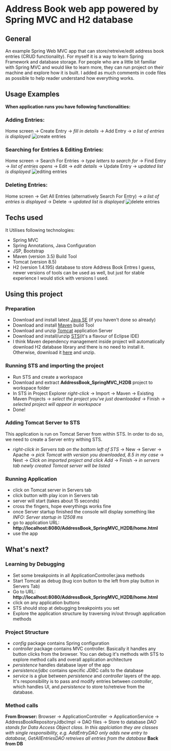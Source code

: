 # Address Book web app powered by Spring MVC and H2 database

## General
An example Spring Web MVC app that can store/retreive/edit address book entries (CRUD functionality).
For myself it is a way to learn Spring Framework and database storage.
For people who are a little bit familiar with Spring MVC and would like to learn more, they can run project on their machine and explore how it is built.
I added as much comments in code files as possible to help reader understand how everything works.

## Usage Examples
**When application runs you have following functionalities:**
### Adding Entries:
Home screen -> Create Entry -> *fill in details* -> Add Entry -> *a list of entries is displayed*
![create entries](https://user-images.githubusercontent.com/11411618/27771905-36df359e-5f50-11e7-8fe4-d5f14fc72f08.gif)

### Searching for Entries & Editing Entries:
Home screen -> Search For Entries -> *type letters to search for* -> Find Entry -> *list of entries opens* -> Edit -> *edit details* -> Update Entry -> *updated list is displayed*
![editing entries](https://user-images.githubusercontent.com/11411618/27772236-e0c15a24-5f55-11e7-80b9-7a7399b74e46.gif)

### Deleting Entries:
Home screen -> Get All Entries (alternatively Search For Entry) -> *a list of entries is displayed* -> Delete -> *updated list is displayed*
![delete entries](https://user-images.githubusercontent.com/11411618/27772379-eceddd4c-5f58-11e7-9cdf-bc5d35cee4ec.gif)

## Techs used
It Utilises following technologies:
* Spring MVC
* Spring Annotations, Java Configuration
* JSP, Bootstrap
* Maven (version 3.5) Build Tool
* Tomcat (version 8.5)
* H2 (version 1.4.195) database to store Address Book Entres
I guess, newer versions of tools can be used as well, but just for stable experience I would stick with versions I used.

## Using this project
### Preparation
* Download and install latest [Java SE](http://www.oracle.com/technetwork/java/javase/downloads/index.html) (if you haven't done so already)
* Download and install [Maven](https://maven.apache.org/download.cgi) build Tool
* Download and unzip [Tomcat](https://tomcat.apache.org/) application Server
* Download and install/unzip [STS](https://spring.io/tools/sts/all)(it's a flavour of Eclipse IDE)
* I think Maven dependency management inside project will automatically download H2 database library and there is no need to install it. Otherwise, download it [here](http://www.h2database.com/html/main.html) and unzip.
### Running STS and importing the project
* Run STS and create a workspace
* Download and extract **AddressBook_SpringMVC_H2DB** project to workspace folder
* In STS in Project Explorer *right-click* -> Import -> Maven -> Existing Maven Projects -> *select the project you've just downloaded* -> Finish -> *selected project will appear in workspace*
* Done!
### Adding Tomcat Server to STS
This application is run on Tomcat Server from within STS. In order to do so, we need to create a Server entry withing STS.
* *right-click in Servers tab on the bottom left of STS* -> New -> Server -> Apache -> *pick Tomcat with version you downloaded, 8.5 in my case* -> Next -> *Click on imported project and click Add* -> Finish -> *in servers tab newly created Tomcat server will be listed*
### Running Application
* click on Tomcat server in Servers tab
* click button with play icon in Servers tab
* server will start (takes about 15 seconds)
* cross the fingers, hope everythings works fine
* once Server startup finished the console will display something like *INFO: Server startup in 12508 ms*
* go to application URL: **http://localhost:8080/AddressBook_SpringMVC_H2DB/home.html**
* use the app

## What's next?
### Learning by Debugging
* Set some breakpoints in all ApplicationController.java methods
* Start Tomcat as debug (bug icon button to the left from play button in Servers Tab)
* Go to URL: **http://localhost:8080/AddressBook_SpringMVC_H2DB/home.html**
* click on any application buttons
* STS should stop at debugging breakpoints you set
* Explore the application structure by traversing in/out through application methods

### Project Structure
* *config* package contains Spring configuration
* *controller* package contains MVC controller. Basically it handles any button clicks from the browser. You can debug it's methods with STS to explore method calls and overall application architecture
* *persistence* handles database layer of the app
* *persistence/jdbc* contains specific JDBC calls to the database
* *service* is a glue between *persistence* and *controller* layers of the app. It's responsibility is to pass and modify entries between *controller*, which handles UI, and *persistence* to store to/retreive from the database.

### Method calls
**From Browser:**
Browser -> ApplicationController -> ApplicationService -> AddressBookRepositoryJdbcImpl -> DAO files -> Store to database
*DAO stands for Data Access Object class. In this applciation they are classes with single responsibility, e.g. AddEntryDAO only adds new entry to database, GetAllEntriesDAO retreives all entries from the database*
**Back from DB**
